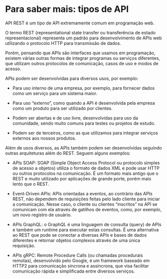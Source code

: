 # Para saber mais: tipos de API

API REST é um tipo de API extremamente comum em programação web.

O termo REST (representational state transfer ou transferência de estado representacional) representa um padrão para desenvolvimento de APIs web utilizando o protocolo HTTP para transmissão de dados.

Porém, pensando que APIs são interfaces que usamos em programação, existem várias outras formas de integrar programas ou serviços diferentes, que utilizam outros protocolos de comunicação, casos de uso e modos de acesso.

APIs podem ser desenvolvidas para diversos usos, por exemplo:

- Para uso interno de uma empresa, por exemplo, para fornecer dados como um serviço para um sistema maior.

- Para uso “externo”, como quando a API é desenvolvida pela empresa como um produto para ser utilizado por clientes.

- Podem ser abertas e de uso livre, desenvolvidas para uso da comunidade, sendo muito comuns para testes ou projetos de estudo.

- Podem ser de terceiros, como as que utilizamos para integrar serviços externos aos nossos produtos.

Além de usos diversos, as APIs também podem ser desenvolvidas seguindo outras arquiteturas além do REST. Seguem alguns exemplos:

- APIs SOAP: SOAP (Simple Object Access Protocol ou protocolo simples de acesso a objetos) utiliza o formato de dados XML e pode usar HTTP ou outros protocolos na comunicação. É um formato mais antigo que o REST e muito utilizado por aplicações de grande porte, porém mais lento que o REST.

- Event-Driven APIs: APIs orientadas a eventos, ao contrário das APIs REST, não dependem de requisições feitas pelo lado cliente para iniciar a comunicação. Nesse caso, o cliente ou clientes “inscritos” na API se comunicam com ela através de gatilhos de eventos, como, por exemplo, um novo registro de usuário.

- APIs GraphQL: o GraphQL é uma linguagem de consulta (query) de APIs e também um runtime para executar estas consultas. É uma alternativa ao REST que pode se conectar a diversas APIs e bases de dados diferentes e retornar objetos complexos através de uma única requisição.

- APIs gRPC: Remote Procedure Calls (ou chamadas procedurais remotas), desenvolvido pelo Google, é um framework baseado em HTTP2 para comunicação síncrona e assíncrona, que visa facilitar comunicação rápida e simplificada entre diversos serviços.